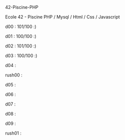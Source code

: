 42-Piscine-PHP

Ecole 42 - Piscine PHP / Mysql / Html / Css / Javascript

d00 : 101/100 :)

d01 : 100/100 :)

d02 : 101/100 :)

d03 : 100/100 :)

d04 : 

rush00 : 

d05 : 

d06 : 

d07 : 

d08 : 

d09 : 

rush01 :

